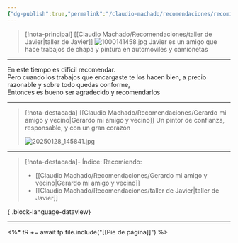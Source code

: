 ```yaml
---
{"dg-publish":true,"permalink":"/claudio-machado/recomendaciones/recomiendo/","tags":["recomendaciones"]}
---
```


> [!nota-principal] [[Claudio Machado/Recomendaciones/taller de Javier\|taller de Javier]]
> ![1000141458.jpg](/img/user/07%20-%20Personal/Im%C3%A1genes/1000141458.jpg) 
> Javier es un amigo que hace trabajos de chapa y pintura en automóviles y camionetas 


---

<div class="bienvenida">
  <p> En este tiempo es difícil recomendar.<br>
  Pero cuando los trabajos que encargaste te los hacen bien, a precio razonable y sobre todo quedas conforme, <br>
  Entonces es bueno ser agradecido y recomendarlos </p>
</div>

---

> [!nota-destacada] [[Claudio Machado/Recomendaciones/Gerardo mi amigo y vecino\|Gerardo mi amigo y vecino]]
> Un pintor de confianza, responsable, y con un gran corazón 
> 
> ![20250128_145841.jpg](/img/user/07%20-%20Personal/Im%C3%A1genes/20250128_145841.jpg) 

---

>[!nota-destacada]- Índice: Recomiendo:
> - [[Claudio Machado/Recomendaciones/Gerardo mi amigo y vecino\|Gerardo mi amigo y vecino]]
> - [[Claudio Machado/Recomendaciones/taller de Javier\|taller de Javier]]
> 
{ .block-language-dataview}

---

<%* tR += await tp.file.include("[[Pie de página]]") %>
